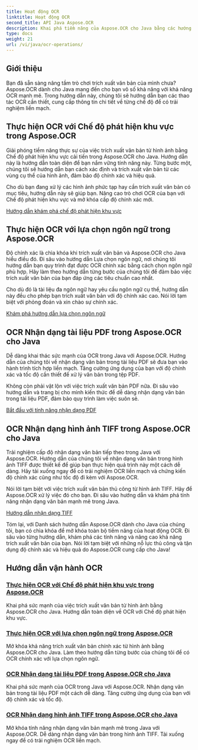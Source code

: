 ```yaml
---
title: Hoạt động OCR
linktitle: Hoạt động OCR
second_title: API Java Aspose.OCR
description: Khai phá tiềm năng của Aspose.OCR cho Java bằng các hướng dẫn OCR toàn diện của chúng tôi. Tìm hiểu Chế độ phát hiện khu vực, lựa chọn ngôn ngữ, nhận dạng PDF và TIFF chỉ trong vài bước!
type: docs
weight: 21
url: /vi/java/ocr-operations/
---
```

## Giới thiệu

Bạn đã sẵn sàng nâng tầm trò chơi trích xuất văn bản của mình chưa? Aspose.OCR dành cho Java mang đến cho bạn vô số khả năng với khả năng OCR mạnh mẽ. Trong hướng dẫn này, chúng tôi sẽ hướng dẫn bạn các thao tác OCR cần thiết, cung cấp thông tin chi tiết về từng chế độ để có trải nghiệm liền mạch.

## Thực hiện OCR với Chế độ phát hiện khu vực trong Aspose.OCR

Giải phóng tiềm năng thực sự của việc trích xuất văn bản từ hình ảnh bằng Chế độ phát hiện khu vực cải tiến trong Aspose.OCR cho Java. Hướng dẫn này là hướng dẫn toàn diện để bạn nắm vững tính năng này. Từng bước một, chúng tôi sẽ hướng dẫn bạn cách xác định và trích xuất văn bản từ các vùng cụ thể của hình ảnh, đảm bảo độ chính xác và hiệu quả.

Cho dù bạn đang xử lý các hình ảnh phức tạp hay cần trích xuất văn bản có mục tiêu, hướng dẫn này sẽ giúp bạn. Nâng cao trò chơi OCR của bạn với Chế độ phát hiện khu vực và mở khóa cấp độ chính xác mới.

[Hướng dẫn khám phá chế độ phát hiện khu vực](./perform-ocr-detect-areas-mode/)

## Thực hiện OCR với lựa chọn ngôn ngữ trong Aspose.OCR

Độ chính xác là chìa khóa khi trích xuất văn bản và Aspose.OCR cho Java hiểu điều đó. Đi sâu vào hướng dẫn Lựa chọn ngôn ngữ, nơi chúng tôi hướng dẫn bạn quy trình đạt được OCR chính xác bằng cách chọn ngôn ngữ phù hợp. Hãy làm theo hướng dẫn từng bước của chúng tôi để đảm bảo việc trích xuất văn bản của bạn đáp ứng các tiêu chuẩn cao nhất.

Cho dù đó là tài liệu đa ngôn ngữ hay yêu cầu ngôn ngữ cụ thể, hướng dẫn này đều cho phép bạn trích xuất văn bản với độ chính xác cao. Nói lời tạm biệt với phỏng đoán và xin chào sự chính xác.

[Khám phá hướng dẫn lựa chọn ngôn ngữ](./perform-ocr-language-selection/)

## OCR Nhận dạng tài liệu PDF trong Aspose.OCR cho Java

Dễ dàng khai thác sức mạnh của OCR trong Java với Aspose.OCR. Hướng dẫn của chúng tôi về nhận dạng văn bản trong tài liệu PDF sẽ đưa bạn vào hành trình tích hợp liền mạch. Tăng cường ứng dụng của bạn với độ chính xác và tốc độ cần thiết để xử lý văn bản trong tệp PDF.

Không còn phải vật lộn với việc trích xuất văn bản PDF nữa. Đi sâu vào hướng dẫn và trang bị cho mình kiến thức để dễ dàng nhận dạng văn bản trong tài liệu PDF, đảm bảo quy trình làm việc suôn sẻ.

[Bắt đầu với tính năng nhận dạng PDF](./recognize-pdf/)

## OCR Nhận dạng hình ảnh TIFF trong Aspose.OCR cho Java

Trải nghiệm cấp độ nhận dạng văn bản tiếp theo trong Java với Aspose.OCR. Hướng dẫn của chúng tôi về nhận dạng văn bản trong hình ảnh TIFF được thiết kế để giúp bạn thực hiện quá trình này một cách dễ dàng. Hãy tải xuống ngay để có trải nghiệm OCR liền mạch và chứng kiến độ chính xác cũng như tốc độ đi kèm với Aspose.OCR.

Nói lời tạm biệt với việc trích xuất văn bản thủ công từ hình ảnh TIFF. Hãy để Aspose.OCR xử lý việc đó cho bạn. Đi sâu vào hướng dẫn và khám phá tính năng nhận dạng văn bản mạnh mẽ trong Java.

[Hướng dẫn nhận dạng TIFF](./recognize-tiff/)

Tóm lại, với Danh sách hướng dẫn Aspose.OCR dành cho Java của chúng tôi, bạn có chìa khóa để mở khóa toàn bộ tiềm năng của hoạt động OCR. Đi sâu vào từng hướng dẫn, khám phá các tính năng và nâng cao khả năng trích xuất văn bản của bạn. Nói lời tạm biệt với những nỗ lực thủ công và tận dụng độ chính xác và hiệu quả do Aspose.OCR cung cấp cho Java!
## Hướng dẫn vận hành OCR
### [Thực hiện OCR với Chế độ phát hiện khu vực trong Aspose.OCR](./perform-ocr-detect-areas-mode/)
Khai phá sức mạnh của việc trích xuất văn bản từ hình ảnh bằng Aspose.OCR cho Java. Hướng dẫn toàn diện về OCR với Chế độ phát hiện khu vực.
### [Thực hiện OCR với lựa chọn ngôn ngữ trong Aspose.OCR](./perform-ocr-language-selection/)
Mở khóa khả năng trích xuất văn bản chính xác từ hình ảnh bằng Aspose.OCR cho Java. Làm theo hướng dẫn từng bước của chúng tôi để có OCR chính xác với lựa chọn ngôn ngữ.
### [OCR Nhận dạng tài liệu PDF trong Aspose.OCR cho Java](./recognize-pdf/)
Khai phá sức mạnh của OCR trong Java với Aspose.OCR. Nhận dạng văn bản trong tài liệu PDF một cách dễ dàng. Tăng cường ứng dụng của bạn với độ chính xác và tốc độ.
### [OCR Nhận dạng hình ảnh TIFF trong Aspose.OCR cho Java](./recognize-tiff/)
Mở khóa tính năng nhận dạng văn bản mạnh mẽ trong Java với Aspose.OCR. Dễ dàng nhận dạng văn bản trong hình ảnh TIFF. Tải xuống ngay để có trải nghiệm OCR liền mạch.
